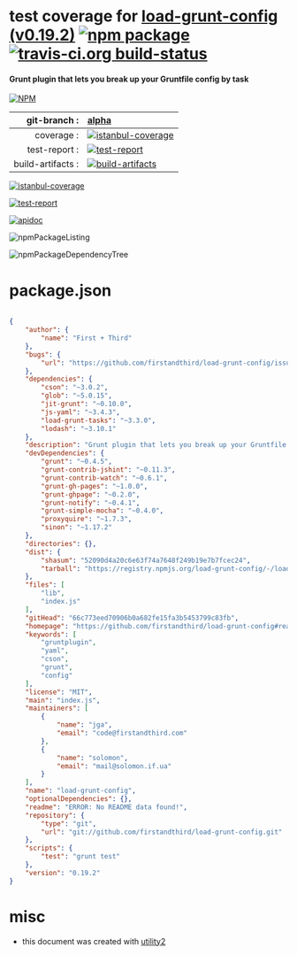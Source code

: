 # test coverage for  [load-grunt-config (v0.19.2)](https://github.com/firstandthird/load-grunt-config#readme)  [![npm package](https://img.shields.io/npm/v/npmtest-load-grunt-config.svg?style=flat-square)](https://www.npmjs.org/package/npmtest-load-grunt-config) [![travis-ci.org build-status](https://api.travis-ci.org/npmtest/node-npmtest-load-grunt-config.svg)](https://travis-ci.org/npmtest/node-npmtest-load-grunt-config)
#### Grunt plugin that lets you break up your Gruntfile config by task

[![NPM](https://nodei.co/npm/load-grunt-config.png?downloads=true)](https://www.npmjs.com/package/load-grunt-config)

| git-branch : | [alpha](https://github.com/npmtest/node-npmtest-load-grunt-config/tree/alpha)|
|--:|:--|
| coverage : | [![istanbul-coverage](https://npmtest.github.io/node-npmtest-load-grunt-config/build/coverage.badge.svg)](https://npmtest.github.io/node-npmtest-load-grunt-config/build/coverage.html/index.html)|
| test-report : | [![test-report](https://npmtest.github.io/node-npmtest-load-grunt-config/build/test-report.badge.svg)](https://npmtest.github.io/node-npmtest-load-grunt-config/build/test-report.html)|
| build-artifacts : | [![build-artifacts](https://npmtest.github.io/node-npmtest-load-grunt-config/glyphicons_144_folder_open.png)](https://github.com/npmtest/node-npmtest-load-grunt-config/tree/gh-pages/build)|

[![istanbul-coverage](https://npmtest.github.io/node-npmtest-load-grunt-config/build/screenCapture.buildCustomOrg.browser.coverage.html.png)](https://npmtest.github.io/node-npmtest-load-grunt-config/build/coverage.html/index.html)

[![test-report](https://npmtest.github.io/node-npmtest-load-grunt-config/build/screenCapture.buildCustomOrg.browser.%252Fhome%252Ftravis%252Fbuild%252Fnpmtest%252Fnode-npmtest-load-grunt-config%252Ftmp%252Fbuild%252Ftest-report.html.png)](https://npmtest.github.io/node-npmtest-load-grunt-config/build/test-report.html)

[![apidoc](https://npmdoc.github.io/node-npmdoc-load-grunt-config/build/screenCapture.buildApidoc.browser.%252Fhome%252Ftravis%252Fbuild%252Fnpmdoc%252Fnode-npmdoc-load-grunt-config%252Ftmp%252Fbuild%252Fapidoc.html.png)](https://npmdoc.github.io/node-npmdoc-load-grunt-config/build/apidoc.html)

![npmPackageListing](https://npmtest.github.io/node-npmtest-load-grunt-config/build/screenCapture.npmPackageListing.svg)

![npmPackageDependencyTree](https://npmtest.github.io/node-npmtest-load-grunt-config/build/screenCapture.npmPackageDependencyTree.svg)



# package.json

```json

{
    "author": {
        "name": "First + Third"
    },
    "bugs": {
        "url": "https://github.com/firstandthird/load-grunt-config/issues"
    },
    "dependencies": {
        "cson": "~3.0.2",
        "glob": "~5.0.15",
        "jit-grunt": "~0.10.0",
        "js-yaml": "~3.4.3",
        "load-grunt-tasks": "~3.3.0",
        "lodash": "~3.10.1"
    },
    "description": "Grunt plugin that lets you break up your Gruntfile config by task",
    "devDependencies": {
        "grunt": "~0.4.5",
        "grunt-contrib-jshint": "~0.11.3",
        "grunt-contrib-watch": "~0.6.1",
        "grunt-gh-pages": "~1.0.0",
        "grunt-ghpage": "~0.2.0",
        "grunt-notify": "~0.4.1",
        "grunt-simple-mocha": "~0.4.0",
        "proxyquire": "~1.7.3",
        "sinon": "~1.17.2"
    },
    "directories": {},
    "dist": {
        "shasum": "52090d4a20c6e63f74a7648f249b19e7b7fcec24",
        "tarball": "https://registry.npmjs.org/load-grunt-config/-/load-grunt-config-0.19.2.tgz"
    },
    "files": [
        "lib",
        "index.js"
    ],
    "gitHead": "66c773eed70906b0a682fe15fa3b5453799c83fb",
    "homepage": "https://github.com/firstandthird/load-grunt-config#readme",
    "keywords": [
        "gruntplugin",
        "yaml",
        "cson",
        "grunt",
        "config"
    ],
    "license": "MIT",
    "main": "index.js",
    "maintainers": [
        {
            "name": "jga",
            "email": "code@firstandthird.com"
        },
        {
            "name": "solomon",
            "email": "mail@solomon.if.ua"
        }
    ],
    "name": "load-grunt-config",
    "optionalDependencies": {},
    "readme": "ERROR: No README data found!",
    "repository": {
        "type": "git",
        "url": "git://github.com/firstandthird/load-grunt-config.git"
    },
    "scripts": {
        "test": "grunt test"
    },
    "version": "0.19.2"
}
```



# misc
- this document was created with [utility2](https://github.com/kaizhu256/node-utility2)
